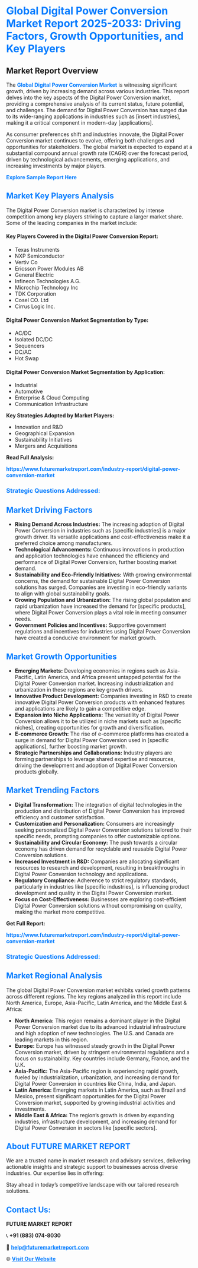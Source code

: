 <h1 style="color: #007BFF;">Global Digital Power Conversion Market Report 2025-2033: Driving Factors, Growth Opportunities, and Key Players</h1>

<section id="overview">
<h2>Market Report Overview</h2>
<p>The <a href="https://www.futuremarketreport.com/industry-report/digital-power-conversion-market" style="color: #007BFF; text-decoration: none;"><strong>Global Digital Power Conversion Market</strong></a> is witnessing significant growth, driven by increasing demand across various industries. This report delves into the key aspects of the Digital Power Conversion market, providing a comprehensive analysis of its current status, future potential, and challenges. The demand for Digital Power Conversion has surged due to its wide-ranging applications in industries such as [insert industries], making it a critical component in modern-day [applications].</p>
<p>As consumer preferences shift and industries innovate, the Digital Power Conversion market continues to evolve, offering both challenges and opportunities for stakeholders. The global market is expected to expand at a substantial compound annual growth rate (CAGR) over the forecast period, driven by technological advancements, emerging applications, and increasing investments by major players.</p>
</section>

<section id="overview">
<p><a href="https://www.futuremarketreport.com/request-sample/reportId=57352" style="color: #007BFF; text-decoration: none;"><strong>Explore Sample Report Here</strong></a></p>
</section>

<section id="key-players">
<h2 style="color: #007BFF;">Market Key Players Analysis</h2>
<p>The Digital Power Conversion market is characterized by intense competition among key players striving to capture a larger market share. Some of the leading companies in the market include:</p>
<h4>Key Players Covered in the Digital Power Conversion Report:</h4>
<ul><li>Texas Instruments</li><li>NXP Semiconductor</li><li>Vertiv Co</li><li>Ericsson Power Modules AB</li><li>General Electric</li><li>Infineon Technologies A.G.</li><li>Microchip Technology Inc</li><li>TDK Corporation</li><li>Cosel CO. Ltd</li><li>Cirrus Logic Inc.</li></ul>
<h4>Digital Power Conversion Market Segmentation by Type:</h4>
<ul><li>AC/DC</li><li>Isolated DC/DC</li><li>Sequencers</li><li>DC/AC</li><li>Hot Swap</li></ul>

<h4>Digital Power Conversion Market Segmentation by Application:</h4>
<ul><li>Industrial</li><li>Automotive</li><li>Enterprise &amp; Cloud Computing</li><li>Communication Infrastructure</li></ul>
<p><strong>Key Strategies Adopted by Market Players:</strong></p>
<ul>
<li>Innovation and R&D</li>
<li>Geographical Expansion</li>
<li>Sustainability Initiatives</li>
<li>Mergers and Acquisitions</li>
</ul>
</section>

<section>
<p><strong>Read Full Analysis: </strong></p><a href="https://www.futuremarketreport.com/industry-report/digital-power-conversion-market" style="color: #007BFF; text-decoration: none;"><strong>https://www.futuremarketreport.com/industry-report/digital-power-conversion-market</strong></a>
<h3 style="color: #007BFF;">Strategic Questions Addressed:</h3>
</section>

<section id="driving-factors">
<h2 style="color: #007BFF;">Market Driving Factors</h2>
<ul>
<li><strong>Rising Demand Across Industries:</strong> The increasing adoption of Digital Power Conversion in industries such as [specific industries] is a major growth driver. Its versatile applications and cost-effectiveness make it a preferred choice among manufacturers.</li>
<li><strong>Technological Advancements:</strong> Continuous innovations in production and application technologies have enhanced the efficiency and performance of Digital Power Conversion, further boosting market demand.</li>
<li><strong>Sustainability and Eco-Friendly Initiatives:</strong> With growing environmental concerns, the demand for sustainable Digital Power Conversion solutions has surged. Companies are investing in eco-friendly variants to align with global sustainability goals.</li>
<li><strong>Growing Population and Urbanization:</strong> The rising global population and rapid urbanization have increased the demand for [specific products], where Digital Power Conversion plays a vital role in meeting consumer needs.</li>
<li><strong>Government Policies and Incentives:</strong> Supportive government regulations and incentives for industries using Digital Power Conversion have created a conducive environment for market growth.</li>
</ul>
</section>

<section id="growth-opportunities">
<h2 style="color: #007BFF;">Market Growth Opportunities</h2>
<ul>
<li><strong>Emerging Markets:</strong> Developing economies in regions such as Asia-Pacific, Latin America, and Africa present untapped potential for the Digital Power Conversion market. Increasing industrialization and urbanization in these regions are key growth drivers.</li>
<li><strong>Innovative Product Development:</strong> Companies investing in R&D to create innovative Digital Power Conversion products with enhanced features and applications are likely to gain a competitive edge.</li>
<li><strong>Expansion into Niche Applications:</strong> The versatility of Digital Power Conversion allows it to be utilized in niche markets such as [specific niches], creating opportunities for growth and diversification.</li>
<li><strong>E-commerce Growth:</strong> The rise of e-commerce platforms has created a surge in demand for Digital Power Conversion used in [specific applications], further boosting market growth.</li>
<li><strong>Strategic Partnerships and Collaborations:</strong> Industry players are forming partnerships to leverage shared expertise and resources, driving the development and adoption of Digital Power Conversion products globally.</li>
</ul>
</section>

<section id="trending-factors">
<h2 style="color: #007BFF;">Market Trending Factors</h2>
<ul>
<li><strong>Digital Transformation:</strong> The integration of digital technologies in the production and distribution of Digital Power Conversion has improved efficiency and customer satisfaction.</li>
<li><strong>Customization and Personalization:</strong> Consumers are increasingly seeking personalized Digital Power Conversion solutions tailored to their specific needs, prompting companies to offer customizable options.</li>
<li><strong>Sustainability and Circular Economy:</strong> The push towards a circular economy has driven demand for recyclable and reusable Digital Power Conversion solutions.</li>
<li><strong>Increased Investment in R&D:</strong> Companies are allocating significant resources to research and development, resulting in breakthroughs in Digital Power Conversion technology and applications.</li>
<li><strong>Regulatory Compliance:</strong> Adherence to strict regulatory standards, particularly in industries like [specific industries], is influencing product development and quality in the Digital Power Conversion market.</li>
<li><strong>Focus on Cost-Effectiveness:</strong> Businesses are exploring cost-efficient Digital Power Conversion solutions without compromising on quality, making the market more competitive.</li>
</ul>
</section>

<section>
<p><strong>Get Full Report: </strong></p><a href="https://www.futuremarketreport.com/industry-report/digital-power-conversion-market" style="color: #007BFF; text-decoration: none;"><strong>https://www.futuremarketreport.com/industry-report/digital-power-conversion-market</strong></a>
<h3 style="color: #007BFF;">Strategic Questions Addressed:</h3>
</section>


<section id="regional-analysis">
<h2 style="color: #007BFF;">Market Regional Analysis</h2>
<p>The global Digital Power Conversion market exhibits varied growth patterns across different regions. The key regions analyzed in this report include North America, Europe, Asia-Pacific, Latin America, and the Middle East & Africa:</p>
<ul>
<li><strong>North America:</strong> This region remains a dominant player in the Digital Power Conversion market due to its advanced industrial infrastructure and high adoption of new technologies. The U.S. and Canada are leading markets in this region.</li>
<li><strong>Europe:</strong> Europe has witnessed steady growth in the Digital Power Conversion market, driven by stringent environmental regulations and a focus on sustainability. Key countries include Germany, France, and the U.K.</li>
<li><strong>Asia-Pacific:</strong> The Asia-Pacific region is experiencing rapid growth, fueled by industrialization, urbanization, and increasing demand for Digital Power Conversion in countries like China, India, and Japan.</li>
<li><strong>Latin America:</strong> Emerging markets in Latin America, such as Brazil and Mexico, present significant opportunities for the Digital Power Conversion market, supported by growing industrial activities and investments.</li>
<li><strong>Middle East & Africa:</strong> The region’s growth is driven by expanding industries, infrastructure development, and increasing demand for Digital Power Conversion in sectors like [specific sectors].</li>
</ul>
</section>

<footer>
<h2 style="color: #007BFF;">About FUTURE MARKET REPORT</h2>
<p>We are a trusted name in market research and advisory services, delivering actionable insights and strategic support to businesses across diverse industries. Our expertise lies in offering:</p>

<p>Stay ahead in today’s competitive landscape with our tailored research solutions.</p>

<h2 style="color: #007BFF;">Contact Us:</h2>
<p><strong>FUTURE MARKET REPORT</strong></p>
<p>📞 <strong>+91 (883) 074-8030</strong></p>
<p>📧 <strong><a href="mailto:help@futuremarketreport.com" style="color: #007BFF;">help@futuremarketreport.com</a></strong></p>
<p>🌐 <strong><a href="https://www.futuremarketreport.com/" style="color: #007BFF;">Visit Our Website</a></strong></p>
</footer>